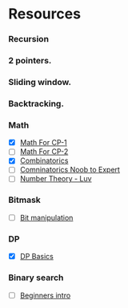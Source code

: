 # Resources
### Recursion
### 2 pointers.
### Sliding window. 
### Backtracking. 

### Math  
- [X] [Math For CP-1](https://www.youtube.com/watch?v=Ae6DPyviupg)
- [ ] [Math For CP-2](https://www.youtube.com/watch?v=3VYMWlfMsaE)
- [X] [Combinatorics](https://www.youtube.com/watch?v=angfL8_wQ7g)
- [ ] [Comninatorics Noob to Expert](https://www.youtube.com/watch?v=le2enQgQ7Ws)
- [ ] [Number Theory - Luv](https://www.youtube.com/playlist?list=PLauivoElc3giVROwL-6g9hO-LlSen_NaV)
### Bitmask
- [ ] [Bit manipulation](https://www.youtube.com/watch?v=d98t0fQrCGk)
### DP
- [X] [DP Basics](https://www.youtube.com/watch?v=ElbkXEMUIDM)
### Binary search
- [ ] [Beginners intro](https://www.youtube.com/watch?v=23643guTXMo)
